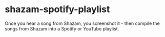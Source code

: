 # shazam-spotify-playlist
Once you hear a song from Shazam, you screenshot it - then compile the songs from Shazam into a Spotify or YouTube playlist. 
